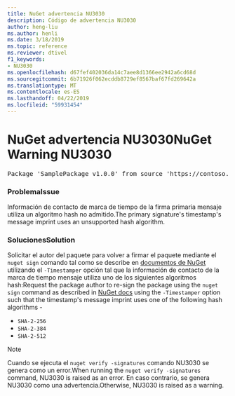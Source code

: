```yaml
---
title: NuGet advertencia NU3030
description: Código de advertencia NU3030
author: heng-liu
ms.author: henli
ms.date: 3/18/2019
ms.topic: reference
ms.reviewer: dtivel
f1_keywords:
- NU3030
ms.openlocfilehash: d67fef402036da14c7aee8d1366ee2942a6cd68d
ms.sourcegitcommit: 6b71926f062ecddb8729ef8567baf67fd269642a
ms.translationtype: MT
ms.contentlocale: es-ES
ms.lasthandoff: 04/22/2019
ms.locfileid: "59931454"
---
```

# <a name="nuget-warning-nu3030"></a><span data-ttu-id="8c142-103">NuGet advertencia NU3030</span><span class="sxs-lookup"><span data-stu-id="8c142-103">NuGet Warning NU3030</span></span>

<pre>Package 'SamplePackage v1.0.0' from source 'https://contoso.com/index.json': The primary signature's timestamp's message imprint uses an unsupported hash algorithm.</pre>

### <a name="issue"></a><span data-ttu-id="8c142-104">Problema</span><span class="sxs-lookup"><span data-stu-id="8c142-104">Issue</span></span>

<span data-ttu-id="8c142-105">Información de contacto de marca de tiempo de la firma primaria mensaje utiliza un algoritmo hash no admitido.</span><span class="sxs-lookup"><span data-stu-id="8c142-105">The primary signature's timestamp's message imprint uses an unsupported hash algorithm.</span></span>  


### <a name="solution"></a><span data-ttu-id="8c142-106">Soluciones</span><span class="sxs-lookup"><span data-stu-id="8c142-106">Solution</span></span>

<span data-ttu-id="8c142-107">Solicitar el autor del paquete para volver a firmar el paquete mediante el `nuget sign` comando tal como se describe en [documentos de NuGet](https://docs.microsoft.com/en-us/nuget/create-packages/sign-a-package) utilizando el `-Timestamper` opción tal que la información de contacto de la marca de tiempo mensaje utiliza uno de los siguientes algoritmos hash:</span><span class="sxs-lookup"><span data-stu-id="8c142-107">Request the package author to re-sign the package using the `nuget sign` command as described in [NuGet docs](https://docs.microsoft.com/en-us/nuget/create-packages/sign-a-package) using the `-Timestamper` option such that the timestamp's message imprint uses one of the following hash algorithms -</span></span>
* `SHA-2-256`
* `SHA-2-384`
* `SHA-2-512`


> [!Note]
> <span data-ttu-id="8c142-108">Cuando se ejecuta el `nuget verify -signatures` comando NU3030 se genera como un error.</span><span class="sxs-lookup"><span data-stu-id="8c142-108">When running the `nuget verify -signatures` command, NU3030 is raised as an error.</span></span> <span data-ttu-id="8c142-109">En caso contrario, se genera NU3030 como una advertencia.</span><span class="sxs-lookup"><span data-stu-id="8c142-109">Otherwise, NU3030 is raised as a warning.</span></span>